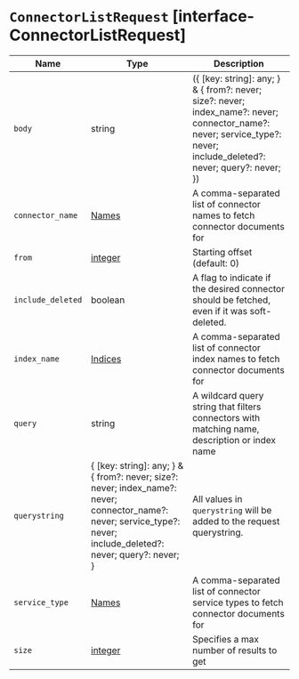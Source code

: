 # `ConnectorListRequest` [interface-ConnectorListRequest]

| Name | Type | Description |
| - | - | - |
| `body` | string | ({ [key: string]: any; } & { from?: never; size?: never; index_name?: never; connector_name?: never; service_type?: never; include_deleted?: never; query?: never; }) | All values in `body` will be added to the request body. |
| `connector_name` | [Names](./Names.md) | A comma-separated list of connector names to fetch connector documents for |
| `from` | [integer](./integer.md) | Starting offset (default: 0) |
| `include_deleted` | boolean | A flag to indicate if the desired connector should be fetched, even if it was soft-deleted. |
| `index_name` | [Indices](./Indices.md) | A comma-separated list of connector index names to fetch connector documents for |
| `query` | string | A wildcard query string that filters connectors with matching name, description or index name |
| `querystring` | { [key: string]: any; } & { from?: never; size?: never; index_name?: never; connector_name?: never; service_type?: never; include_deleted?: never; query?: never; } | All values in `querystring` will be added to the request querystring. |
| `service_type` | [Names](./Names.md) | A comma-separated list of connector service types to fetch connector documents for |
| `size` | [integer](./integer.md) | Specifies a max number of results to get |
